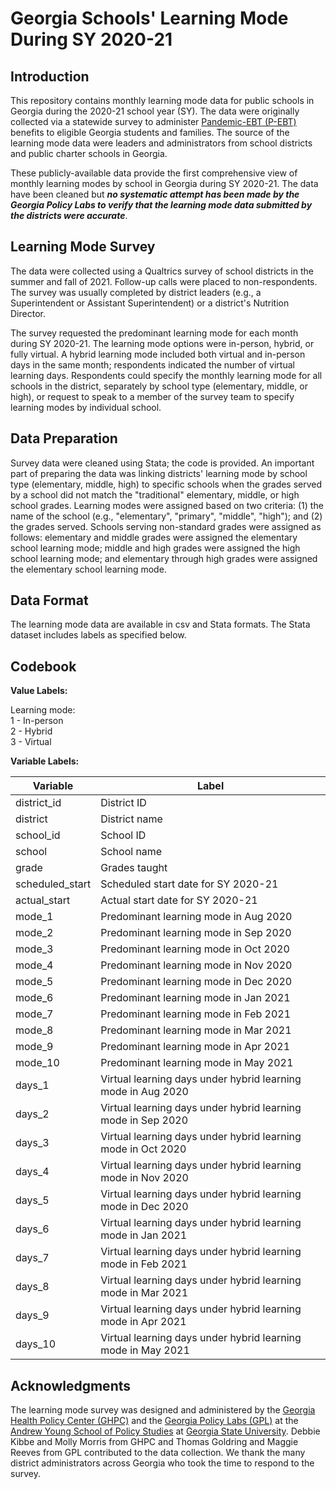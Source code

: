 # Georgia Schools' Learning Mode During SY 2020-21

## Introduction

This repository contains monthly learning mode data for public schools in Georgia during the 2020-21 school year (SY). The data were originally collected via a statewide survey to administer [Pandemic-EBT (P-EBT)](https://dfcs.georgia.gov/pandemic-electronic-benefit-transfer) benefits to eligible Georgia students and families. The source of the learning mode data were leaders and administrators from school districts and public charter schools in Georgia.

These publicly-available data provide the first comprehensive view of monthly learning modes by school in Georgia during SY 2020-21. The data have been cleaned but **_no systematic attempt has been made by the Georgia Policy Labs to verify that the learning mode data submitted by the districts were accurate_**.

## Learning Mode Survey

The data were collected using a Qualtrics survey of school districts in the summer and fall of 2021. Follow-up calls were placed to non-respondents. The survey was usually completed by district leaders (e.g., a Superintendent or Assistant Superintendent) or a district's Nutrition Director.

The survey requested the predominant learning mode for each month during SY 2020-21. The learning mode options were in-person, hybrid, or fully virtual. A hybrid learning mode included both virtual and in-person days in the same month; respondents indicated the number of virtual learning days. Respondents could specify the monthly learning mode for all schools in the district, separately by school type (elementary, middle, or high), or request to speak to a member of the survey team to specify learning modes by individual school.

## Data Preparation

Survey data were cleaned using Stata; the code is provided. An important part of preparing the data was linking districts' learning mode by school type (elementary, middle, high) to specific schools when the grades served by a school did not match the "traditional" elementary, middle, or high school grades. Learning modes were assigned based on two criteria: (1) the name of the school (e.g., "elementary", "primary", "middle", "high"); and (2) the grades served. Schools serving non-standard grades were assigned as follows: elementary and middle grades were assigned the elementary school learning mode; middle and high grades were assigned the high school learning mode; and elementary through high grades were assigned the elementary school learning mode.

## Data Format

The learning mode data are available in csv and Stata formats. The Stata dataset includes labels as specified below.

## Codebook

**Value Labels:**

Learning mode:  
1 - In-person  
2 - Hybrid  
3 - Virtual

**Variable Labels:**

| Variable           | Label                                 |
| --- | --- |
| district_id        | District ID                           |
| district           | District name                         |
| school_id          | School ID                             |
| school             | School name                           |
| grade              | Grades taught                         |
| scheduled_start    | Scheduled start date for SY 2020-21   |
| actual_start       | Actual start date for SY 2020-21      |
| mode_1             | Predominant learning mode in Aug 2020 |
| mode_2             | Predominant learning mode in Sep 2020 |
| mode_3             | Predominant learning mode in Oct 2020 |
| mode_4             | Predominant learning mode in Nov 2020 |
| mode_5             | Predominant learning mode in Dec 2020 |
| mode_6             | Predominant learning mode in Jan 2021 |
| mode_7             | Predominant learning mode in Feb 2021 |
| mode_8             | Predominant learning mode in Mar 2021 |
| mode_9             | Predominant learning mode in Apr 2021 |
| mode_10            | Predominant learning mode in May 2021 |
| days_1             | Virtual learning days under hybrid learning mode in Aug 2020 |
| days_2             | Virtual learning days under hybrid learning mode in Sep 2020 |
| days_3             | Virtual learning days under hybrid learning mode in Oct 2020 |
| days_4             | Virtual learning days under hybrid learning mode in Nov 2020 |
| days_5             | Virtual learning days under hybrid learning mode in Dec 2020 |
| days_6             | Virtual learning days under hybrid learning mode in Jan 2021 |
| days_7             | Virtual learning days under hybrid learning mode in Feb 2021 |
| days_8             | Virtual learning days under hybrid learning mode in Mar 2021 |
| days_9             | Virtual learning days under hybrid learning mode in Apr 2021 |
| days_10            | Virtual learning days under hybrid learning mode in May 2021 |

## Acknowledgments

The learning mode survey was designed and administered by the [Georgia Health Policy Center (GHPC)](https://ghpc.gsu.edu/) and the [Georgia Policy Labs (GPL)](https://gpl.gsu.edu/) at the [Andrew Young School of Policy Studies](https://aysps.gsu.edu/) at [Georgia State University](https://www.gsu.edu/). Debbie Kibbe and Molly Morris from GHPC and Thomas Goldring and Maggie Reeves from GPL contributed to the data collection. We thank the many district administrators across Georgia who took the time to respond to the survey.
